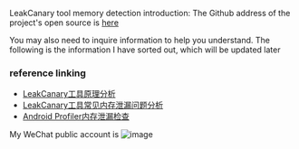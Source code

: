 
LeakCanary tool memory detection introduction: 
The Github address of the project's open source is [here](https://github.com/frank-tan/SinsOfMemoryLeaks/tree/FIXED)

You may also need to inquire information to help you understand. The following is the information I have sorted out, which will be updated later
### reference linking 
* [LeakCanary工具原理分析](https://mp.weixin.qq.com/s?__biz=MzU5NTkwNTkyOA==&mid=2247483713&idx=1&sn=dd9508b70be8c22b5fc3fc03beda9dc2&chksm=fe6b9da6c91c14b09316e192a8b138ba752a33c65e59eaa635a78b670e62b30e5284c5435ea7&token=468345095&lang=zh_CN#rd)
* [LeakCanary工具常见内存泄漏问题分析](https://mp.weixin.qq.com/s?__biz=MzU5NTkwNTkyOA==&mid=2247483746&idx=1&sn=26082aa50679702f54dffde031985f76&chksm=fe6b9d85c91c1493b0ec876cf01f2c0cf7e7cba610a2fa20b7a7abcb34fdfc3d29cc14b2127c&token=468345095&lang=zh_CN#rd)
* [Android Profiler内存泄漏检查](https://mp.weixin.qq.com/s?__biz=MzU5NTkwNTkyOA==&tempkey=MTAxNV93dmtKazAyQnFpVWY2ak5MVzJrR1FRYnpiQVJ5VHNCN3BCeGhoWWtXTWNLdWc5QnQtMWdkal95eUt5ZnEzTmg5TEs0SWN5MUt4OG9zWE9MSTdZSlNpQnJieGQzOFFnM2ZBdzBUaFgyS3hOTm1JeWZ4M0lYaXBDZmYwRkdpT2N0VHJOakctWUJGTTRDU29NZC1vN01rM1Uzalk2dm5YT2FxeW5mUlNRfn4%3D&chksm=7e6b9d81491c1497a2d42b804ede6896304cb21b47592a758470a826d0e347dd7b53a3f389f0#rd)

My WeChat public account is
![image](https://github.com/szuhqh/CoolMusic-master/blob/master/screenshots/qrcode_for_gh_134f1744e99c_258.jpg)
